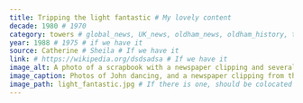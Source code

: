 ```yaml
---
title: Tripping the light fantastic # My lovely content
decade: 1980 # 1970
category: towers # global_news, UK_news, oldham_news, oldham_history, towers, surrounding_estate # Always exactly one category
year: 1988 # 1975 # if we have it
source: Catherine # Sheila # If we have it
link: # https://wikipedia.org/dsdsadsa # If we have it
image_alt: A photo of a scrapbook with a newspaper clipping and several other photos of a couple, one of which is Mr John Lamb. Three of the photos show the couple dancing together, and in one photo they are sat together in front of a display. The newspaper clipping has the headline “John’s still tripping the light fantastic at 97” and is dated February 1988. The clipping and photos are backed with pink card.  # If there is one
image_caption: Photos of John dancing, and a newspaper clipping from the Manchester Evening News in February 1988. Manchester Evening News, copyright Reach plc, image supplied by Catherine. If you believe that we have infringed your copyright by using this image, please see our Notification and Takedown statement. # If there is one
image_path: light_fantastic.jpg # If there is one, should be colocated with the index.md file in the folder
---
```


